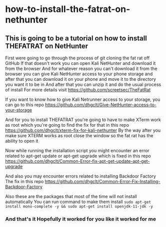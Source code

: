 # how-to-install-the-fatrat-on-nethunter
## This is going to be a tutorial on how to install THEFATRAT on NetHunter
First were going to go through the process of git cloning the fat rat off GitHub If that doesn't work you can open Kali NetHunter and download it from the browser And for whatever reason you can't download it from the browser you can give Kali NetHunter access to your phone storage and after that you can download it on your phone and move it to the directory you want it to be in And after that you can unzip it and do the usual process of install For more details visit https://github.com/screetsec/TheFatRat

If you want to know how to give Kali Netrunner access to your storage, you can go to this repo https://github.com/dhgclt/Give-NetHunter-access-to-your-storage

And for you to install THEFATRAT you're going to have to make XTerm work as root which you're going to find the fix for that in this repo https://github.com/dhgclt/xterm-fix-for-kali-nethunter By the way after you make sure XTERM works as root close the window so the fat rat has the ability to open it

Now while running the installation script you might encounter an error related to apt-get update or apt-get upgrade which is fixed in this repo https://github.com/dhgclt/Common-Error-fix-apt-get-update-apt-get-upgrade

And also you may encounter errors related to installing Backdoor Factory The fix in this repo https://github.com/dhgclt/Common-Error-Fix-Installing-Backdoor-Factory

Also these are the packages that most of the time will not install automatically You can run command  to make them install `sudo apt-get install mono-complete -y && sudo apt-get install openjdk-11-jdk -y`

### And that's it Hopefully it worked for you like it worked for me
